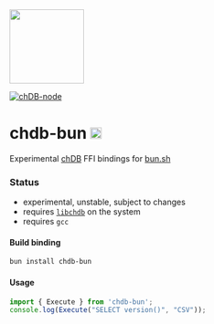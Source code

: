 <a href="https://chdb.fly.dev" target="_blank">
  <img src="https://avatars.githubusercontent.com/u/132536224" width=130 />
</a>

[![chDB-node](https://github.com/metrico/chdb-bun/actions/workflows/bun-test.yml/badge.svg)](https://github.com/metrico/chdb-bun/actions/workflows/bun-test.yml)

# chdb-bun <img src="https://user-images.githubusercontent.com/1423657/236928733-43e4f74e-5cff-4b3f-8bb7-20df58e10829.png" height=20 />
Experimental [chDB](https://github.com/auxten/chdb) FFI bindings for [bun.sh](https://bun.sh)
### Status

- experimental, unstable, subject to changes
- requires [`libchdb`](https://github.com/metrico/libchdb) on the system
- requires `gcc` 

#### Build binding
```bash
bun install chdb-bun
```

#### Usage
```js
import { Execute } from 'chdb-bun';
console.log(Execute("SELECT version()", "CSV"));
```

